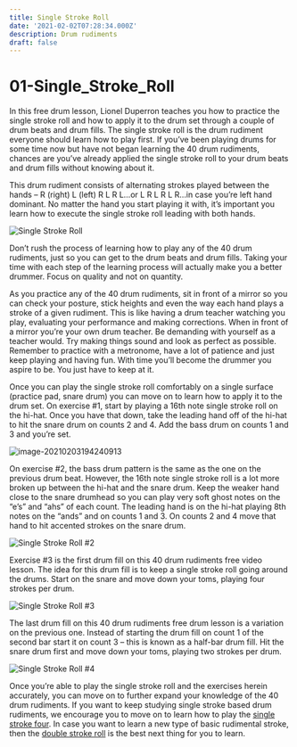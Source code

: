 ```yaml
---
title: Single Stroke Roll
date: '2021-02-02T07:28:34.000Z'
description: Drum rudiments
draft: false
---
```


# 01-Single\_Stroke\_Roll

In this free drum lesson, Lionel Duperron teaches you how to practice the single stroke roll and how to apply it to the drum set through a couple of drum beats and drum fills. The single stroke roll is the drum rudiment everyone should learn how to play first. If you’ve been playing drums for some time now but have not began learning the 40 drum rudiments, chances are you’ve already applied the single stroke roll to your drum beats and drum fills without knowing about it.

This drum rudiment consists of alternating strokes played between the hands – R \(right\) L \(left\) R L R L…or L R L R L R…in case you’re left hand dominant. No matter the hand you start playing it with, it’s important you learn how to execute the single stroke roll leading with both hands.

![Single Stroke Roll](https://i.loli.net/2021/02/02/e6HinDJERkhIm4q.gif)

Don’t rush the process of learning how to play any of the 40 drum rudiments, just so you can get to the drum beats and drum fills. Taking your time with each step of the learning process will actually make you a better drummer. Focus on quality and not on quantity.

As you practice any of the 40 drum rudiments, sit in front of a mirror so you can check your posture, stick heights and even the way each hand plays a stroke of a given rudiment. This is like having a drum teacher watching you play, evaluating your performance and making corrections. When in front of a mirror you’re your own drum teacher. Be demanding with yourself as a teacher would. Try making things sound and look as perfect as possible. Remember to practice with a metronome, have a lot of patience and just keep playing and having fun. With time you’ll become the drummer you aspire to be. You just have to keep at it.

Once you can play the single stroke roll comfortably on a single surface \(practice pad, snare drum\) you can move on to learn how to apply it to the drum set. On exercise \#1, start by playing a 16th note single stroke roll on the hi-hat. Once you have that down, take the leading hand off of the hi-hat to hit the snare drum on counts 2 and 4. Add the bass drum on counts 1 and 3 and you’re set.

![image-20210203194240913](https://i.loli.net/2021/02/03/UrXJM3szLtvZif1.png)

On exercise \#2, the bass drum pattern is the same as the one on the previous drum beat. However, the 16th note single stroke roll is a lot more broken up between the hi-hat and the snare drum. Keep the weaker hand close to the snare drumhead so you can play very soft ghost notes on the “e’s” and “ahs” of each count. The leading hand is on the hi-hat playing 8th notes on the “ands” and on counts 1 and 3. On counts 2 and 4 move that hand to hit accented strokes on the snare drum.

![Single Stroke Roll \#2](https://i.loli.net/2021/02/02/czF6tDrTQYvHBog.gif)

Exercise \#3 is the first drum fill on this 40 drum rudiments free video lesson. The idea for this drum fill is to keep a single stroke roll going around the drums. Start on the snare and move down your toms, playing four strokes per drum.

![Single Stroke Roll \#3](https://i.loli.net/2021/02/02/bXvyMxAcBjN8eDR.gif)

The last drum fill on this 40 drum rudiments free drum lesson is a variation on the previous one. Instead of starting the drum fill on count 1 of the second bar start it on count 3 – this is known as a half-bar drum fill. Hit the snare drum first and move down your toms, playing two strokes per drum.

![Single Stroke Roll \#4](https://i.loli.net/2021/02/02/CjBaDeuKpYLN6If.gif)

Once you’re able to play the single stroke roll and the exercises herein accurately, you can move on to further expand your knowledge of the 40 drum rudiments. If you want to keep studying single stroke based drum rudiments, we encourage you to move on to learn how to play the [single stroke four](https://www.40drumrudiments.com/single-stroke-four/). In case you want to learn a new type of basic rudimental stroke, then the [double stroke roll](https://www.40drumrudiments.com/double-stroke-roll/) is the best next thing for you to learn.


